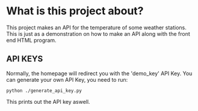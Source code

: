 # What is this project about?
This project makes an API for the temperature of some weather stations. This is just as a demonstration on how to make an API along with the front end HTML program.

## API KEYS
Normally, the homepage will redirect you with the 'demo_key' API Key. You can generate your own API Key, you need to run:
```
python ./generate_api_key.py
```
This prints out the API key aswell.